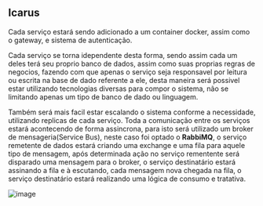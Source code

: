 ## Icarus
Cada serviço estará sendo adicionado a um container docker, assim como o gateway, e sistema de autenticação.

Cada serviço se torna idependente desta forma, sendo assim cada um deles terá seu proprio banco de dados, assim como suas proprias regras de negocios, fazendo com que apenas o serviço seja responsavel por leitura ou escrita na base de dado referente a ele, desta maneira será possivel estar utilizando tecnologias diversas para compor o sistema, não se limitando apenas um tipo de banco de dado ou linguagem.

Também será mais facil estar escalando o sistema conforme a necessidade, utilizando replicas de cada serviço. 
Toda a comunicação entre os serviços estará acontecendo de forma assincrona, para isto será utilizado um broker de mensageria(Service Bus), neste caso foi optado o **RabbiMQ**, o serviço remetente de dados estará criando uma exchange e uma fila para aquele tipo de mensagem, após determinada ação no serviço rementente será disparado uma mensagem para o broker, o serviço destinatário estará assinando a fila e à escutando, cada mensagem nova chegada na fila, o serviço destinatário estará realizando uma lógica de consumo e tratativa.


![image](https://github.com/k4im/gestao/assets/108486349/7020b8b2-d9af-491b-8cc8-f5dd42967b51)
